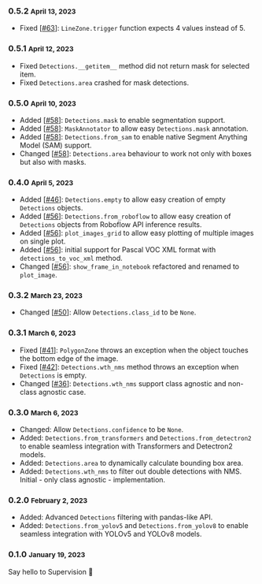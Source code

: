 ### 0.5.2 <small>April 13, 2023</small>

- Fixed [[#63](https://github.com/roboflow/supervision/pull/63)]: `LineZone.trigger` function expects 4 values instead of 5.

### 0.5.1 <small>April 12, 2023</small>

- Fixed `Detections.__getitem__` method did not return mask for selected item.
- Fixed `Detections.area` crashed for mask detections.

### 0.5.0 <small>April 10, 2023</small>

- Added [[#58](https://github.com/roboflow/supervision/pull/58)]: `Detections.mask` to enable segmentation support.
- Added [[#58](https://github.com/roboflow/supervision/pull/58)]: `MaskAnnotator` to allow easy `Detections.mask` annotation.
- Added [[#58](https://github.com/roboflow/supervision/pull/58)]: `Detections.from_sam` to enable native Segment Anything Model (SAM) support.
- Changed [[#58](https://github.com/roboflow/supervision/pull/58)]: `Detections.area` behaviour to work not only with boxes but also with masks.

### 0.4.0 <small>April 5, 2023</small> 

- Added [[#46](https://github.com/roboflow/supervision/discussions/48)]: `Detections.empty` to allow easy creation of empty `Detections` objects.
- Added [[#56](https://github.com/roboflow/supervision/pull/56)]: `Detections.from_roboflow` to allow easy creation of `Detections` objects from Roboflow API inference results.
- Added [[#56](https://github.com/roboflow/supervision/pull/56)]: `plot_images_grid` to allow easy plotting of multiple images on single plot.
- Added [[#56](https://github.com/roboflow/supervision/pull/56)]: initial support for Pascal VOC XML format with `detections_to_voc_xml` method.
- Changed [[#56](https://github.com/roboflow/supervision/pull/56)]: `show_frame_in_notebook` refactored and renamed to `plot_image`.

### 0.3.2 <small>March 23, 2023</small> 

- Changed [[#50](https://github.com/roboflow/supervision/issues/50)]: Allow `Detections.class_id` to be `None`. 

### 0.3.1 <small>March 6, 2023</small> 

- Fixed [[#41](https://github.com/roboflow/supervision/issues/41)]: `PolygonZone` throws an exception when the object touches the bottom edge of the image.
- Fixed [[#42](https://github.com/roboflow/supervision/issues/42)]: `Detections.wth_nms` method throws an exception when `Detections` is empty.
- Changed [[#36](https://github.com/roboflow/supervision/pull/36)]: `Detections.wth_nms` support class agnostic and non-class agnostic case.

### 0.3.0 <small>March 6, 2023</small> 

- Changed: Allow `Detections.confidence` to be `None`.
- Added: `Detections.from_transformers` and `Detections.from_detectron2` to enable seamless integration with Transformers and Detectron2 models. 
- Added: `Detections.area` to dynamically calculate bounding box area.
- Added: `Detections.wth_nms` to filter out double detections with NMS. Initial - only class agnostic - implementation. 

### 0.2.0 <small>February 2, 2023</small> 

- Added: Advanced `Detections` filtering with pandas-like API.
- Added: `Detections.from_yolov5` and `Detections.from_yolov8` to enable seamless integration with YOLOv5 and YOLOv8 models.

### 0.1.0 <small>January 19, 2023</small> 

Say hello to Supervision 👋
